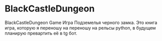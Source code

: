 # BlackCastleDungeon
BlackCastleDungeon Game
Игра Подземелья черного замка.
Это книга игра, которую я переношу на переношу на рельсы python,
в будущем планирую превартить её в tg бот.
